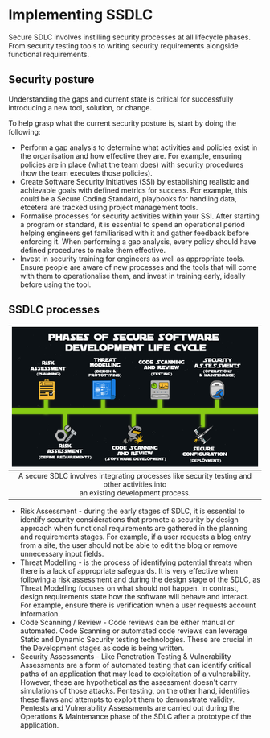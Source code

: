 # Implementing SSDLC

Secure SDLC involves instilling security processes at all lifecycle phases. From security testing tools to writing security requirements alongside functional requirements.

## Security posture

Understanding the gaps and current state is critical for successfully introducing a new tool, solution, or change.

To help grasp what the current security posture is, start by doing the following:

* Perform a gap analysis to determine what activities and policies exist in the organisation and how effective they are. For example, ensuring policies are in place (what the team does) with security procedures (how the team executes those policies).
* Create Software Security Initiatives (SSI) by establishing realistic and achievable goals with defined metrics for success. For example, this could be a Secure Coding Standard, playbooks for handling data, etcetera are tracked using project management tools.
* Formalise processes for security activities within your SSI. After starting a program or standard, it is essential to spend an operational period helping engineers get familiarised with it and gather feedback before enforcing it. When performing a gap analysis, every policy should have defined procedures to make them effective.
* Invest in security training for engineers as well as appropriate tools. Ensure people are aware of new processes and the tools that will come with them to operationalise them, and invest in training early, ideally before using the tool. 

## SSDLC processes

| ![Implementation](../../_static/images/implementation.png)
|:--:|
| A secure SDLC involves integrating processes like security testing and other activities into <br>an existing development process. |

* Risk Assessment - during the early stages of SDLC, it is essential to identify security considerations that promote a security by design approach when functional requirements are gathered in the planning and requirements stages. For example, if a user requests a blog entry from a site, the user should not be able to edit the blog or remove unnecessary input fields.
* Threat Modelling - is the process of identifying potential threats when there is a lack of appropriate safeguards. It is very effective when following a risk assessment and during the design stage of the SDLC, as Threat Modelling focuses on what should not happen. In contrast, design requirements state how the software will behave and interact. For example, ensure there is verification when a user requests account information.
* Code Scanning / Review -  Code reviews can be either manual or automated. Code Scanning or automated code reviews can leverage Static and Dynamic Security testing technologies. These are crucial in the Development stages as code is being written.
* Security Assessments - Like Penetration Testing & Vulnerability Assessments are a form of automated testing that can identify critical paths of an application that may lead to exploitation of a vulnerability. However, these are hypothetical as the assessment doesn't carry simulations of those attacks. Pentesting, on the other hand, identifies these flaws and attempts to exploit them to demonstrate validity. Pentests and Vulnerability Assessments are carried out during the Operations & Maintenance phase of the SDLC after a prototype of the application.




